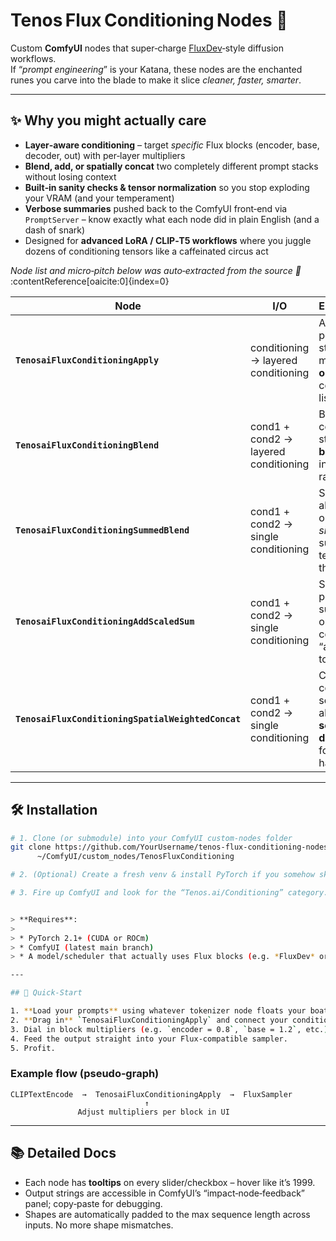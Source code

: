 # Tenos Flux Conditioning Nodes 🚀

Custom **ComfyUI** nodes that super‑charge [FluxDev](https://github.com/huggingface/diffusers?tab=readme-ov-file#the-flux-scheduler)‑style diffusion workflows.  
If “_prompt engineering_” is your Katana, these nodes are the enchanted runes you carve into the blade to make it slice *cleaner, faster, smarter*.

---

## ✨ Why you might actually care

* **Layer‑aware conditioning** – target _specific_ Flux blocks (encoder, base, decoder, out) with per‑layer multipliers  
* **Blend, add, or spatially concat** two completely different prompt stacks without losing context  
* **Built‑in sanity checks & tensor normalization** so you stop exploding your VRAM (and your temperament)  
* **Verbose summaries** pushed back to the ComfyUI front‑end via `PromptServer` – know exactly what each node did in plain English (and a dash of snark)  
* Designed for **advanced LoRA / CLIP‑T5 workflows** where you juggle dozens of conditioning tensors like a caffeinated circus act

_Node list and micro‑pitch below was auto‑extracted from the source 📜_ :contentReference[oaicite:0]{index=0}

| Node | I/O | Elevator Pitch |
|------|-----|---------------|
| **`TenosaiFluxConditioningApply`** | conditioning → layered conditioning | Apply per‑block strength multipliers to **one** conditioning list. |
| **`TenosaiFluxConditioningBlend`** | cond1 + cond2 → layered conditioning | Blend two conditioning stacks **per block** with independent ratios. |
| **`TenosaiFluxConditioningSummedBlend`** | cond1 + cond2 → single conditioning | Same as above, but outputs a _single_ summed tensor (keeps things slim). |
| **`TenosaiFluxConditioningAddScaledSum`** | cond1 + cond2 → single conditioning | Scale cond2 per block, sum it, add onto total cond1. Think “add a spicy topping”. |
| **`TenosaiFluxConditioningSpatialWeightedConcat`** | cond1 + cond2 → single conditioning | Concatenate cond1 & scaled‑cond2 along the **sequence dimension** for spatial hacks. |

---

## 🛠 Installation

```bash
# 1. Clone (or submodule) into your ComfyUI custom-nodes folder
git clone https://github.com/YourUsername/tenos-flux-conditioning-nodes.git \
      ~/ComfyUI/custom_nodes/TenosFluxConditioning

# 2. (Optional) Create a fresh venv & install PyTorch if you somehow skipped that step 🤨

# 3. Fire up ComfyUI and look for the “Tenos.ai/Conditioning” category.


> **Requires**:
>
> * PyTorch 2.1+ (CUDA or ROCm)
> * ComfyUI (latest main branch)
> * A model/scheduler that actually uses Flux blocks (e.g. *FluxDev* or similar)

---

## 🚦 Quick‑Start

1. **Load your prompts** using whatever tokenizer node floats your boat.
2. **Drag in** `TenosaiFluxConditioningApply` and connect your conditioning.
3. Dial in block multipliers (e.g. `encoder = 0.8`, `base = 1.2`, etc.).
4. Feed the output straight into your Flux‑compatible sampler.
5. Profit.
```
### Example flow (pseudo‑graph)

```
CLIPTextEncode  →  TenosaiFluxConditioningApply  →  FluxSampler
                              ↑
               Adjust multipliers per block in UI
```

---

## 📚 Detailed Docs

* Each node has **tooltips** on every slider/checkbox – hover like it’s 1999.
* Output strings are accessible in ComfyUI’s “impact‑node‑feedback” panel; copy‑paste for debugging.
* Shapes are automatically padded to the max sequence length across inputs. No more shape mismatches.

